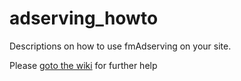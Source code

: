 # adserving_howto
Descriptions on how to use fmAdserving on your site.

Please [goto the wiki](https://github.com/briandemant/adserving_howto/wiki/) for further help
